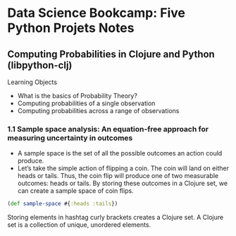 # Data Science Bookcamp: Five Python Projets Notes

## Computing Probabilities in Clojure and Python (libpython-clj)

Learning Objects
- What is the basics of Probability Theory?
- Computing probabilities of a single observation
- Computing probabilities across a range of observations


### 1.1 Sample space analysis: An equation-free approach for measuring uncertainty in outcomes

- A sample space is the set of all the possible outcomes an action could produce.
- Let’s take the simple action of flipping a coin. The coin will land on either heads or tails. Thus, the coin flip will produce one of two measurable outcomes: heads or tails. By storing these outcomes in a Clojure set, we can create a sample space of coin flips.

```clj
(def sample-space #{:heads :tails})
```

Storing elements in hashtag curly brackets creates a Clojure set. A Clojure set is a collection of unique, unordered elements.

